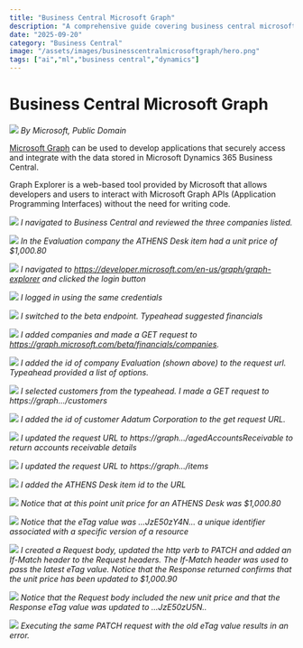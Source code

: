 ```yaml
---
title: "Business Central Microsoft Graph"
description: "A comprehensive guide covering business central microsoft graph"
date: "2025-09-20"
category: "Business Central"
image: "/assets/images/businesscentralmicrosoftgraph/hero.png"
tags: ["ai","ml","business central","dynamics"]
---
```


# Business Central Microsoft Graph

![](/assets/images/businesscentralmicrosoftgraph/dynamics365-color.svg)
*By Microsoft, Public Domain*


[Microsoft Graph](MicrosoftGraph.html) can be used to develop applications that securely access and integrate with the data stored in Microsoft Dynamics 365 Business Central.

Graph Explorer is a web-based tool provided by Microsoft that allows developers and users to interact with Microsoft Graph APIs (Application Programming Interfaces) without the need for writing code.

![](/assets/images/businesscentralmicrosoftgraph/screen-shot-2023-12-18-at-9.17.04-am-1836x929.png)
*I navigated to Business Central and reviewed the three companies listed.*

![](/assets/images/businesscentralmicrosoftgraph/screen-shot-2023-12-18-at-2.05.32-pm-1836x1025.png)
*In the Evaluation company the ATHENS Desk item had a unit price of $1,000.80*

![](/assets/images/businesscentralmicrosoftgraph/screen-shot-2023-12-18-at-9.17.44-am-1836x928.png)
*I navigated to https://developer.microsoft.com/en-us/graph/graph-explorer and clicked the login button*

![](/assets/images/businesscentralmicrosoftgraph/screen-shot-2023-12-18-at-9.17.59-am-1836x924.png)
*I logged in using the same credentials*

![](/assets/images/businesscentralmicrosoftgraph/screen-shot-2023-12-18-at-9.19.33-am-1836x865.png)
*I switched to the beta endpoint. Typeahead suggested financials*

![](/assets/images/businesscentralmicrosoftgraph/screen-shot-2023-12-18-at-9.20.42-am-1836x873.png)
*I added companies and made a GET request to https://graph.microsoft.com/beta/financials/companies.*

![](/assets/images/businesscentralmicrosoftgraph/screen-shot-2023-12-18-at-9.21.14-am-1836x872.png)
*I added the id of company Evaluation (shown above) to the request url. Typeahead provided a list of options.*

![](/assets/images/businesscentralmicrosoftgraph/screen-shot-2023-12-18-at-9.22.45-am-1836x871.png)
*I selected customers from the typeahead. I made a GET request to https://graph.../customers*

![](/assets/images/businesscentralmicrosoftgraph/screen-shot-2023-12-18-at-9.23.31-am-1836x871.png)
*I added the id of customer Adatum Corporation to the get request URL.*

![](/assets/images/businesscentralmicrosoftgraph/screen-shot-2023-12-18-at-9.28.20-am-1836x871.png)
*I updated the request URL to https://graph.../agedAccountsReceivable to return accounts receivable details*

![](/assets/images/businesscentralmicrosoftgraph/screen-shot-2023-12-18-at-9.23.53-am-1836x871.png)
*I updated the request URL to https://graph.../items*

![](/assets/images/businesscentralmicrosoftgraph/screen-shot-2023-12-18-at-9.25.08-am-1836x866.png)
*I added the ATHENS Desk item id to the URL*

![](/assets/images/businesscentralmicrosoftgraph/screen-shot-2023-12-18-at-9.36.18-am-1836x1090.png)
*Notice that at this point unit price for an ATHENS Desk was $1,000.80*

![](/assets/images/businesscentralmicrosoftgraph/screen-shot-2023-12-18-at-9.39.56-am-1836x1087.png)
*Notice that the eTag value was ...JzE50zY4N... a unique identifier associated with a specific version of a resource*

![](/assets/images/businesscentralmicrosoftgraph/screen-shot-2023-12-18-at-9.52.05-am-1836x1092.png)
*I created a Request body, updated the http verb to PATCH and added an If-Match header to the Request headers. The If-Match header was used to pass the latest eTag value. Notice that the Response returned confirms that the unit price has been updated to $1,000.90*

![](/assets/images/businesscentralmicrosoftgraph/screen-shot-2023-12-18-at-9.52.44-am-1836x1090.png)
*Notice that the Request body included the new unit price and that the Response eTag value was updated to ...JzE50zU5N..*

![](/assets/images/businesscentralmicrosoftgraph/screen-shot-2023-12-18-at-9.53.08-am-1836x1094.png)
*Executing the same PATCH request with the old eTag value results in an error.*